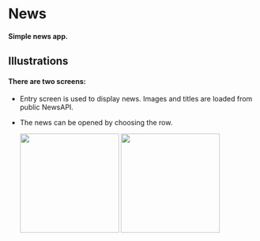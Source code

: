 # News
#### Simple news app.


## Illustrations
#### There are two screens:
- Entry screen is used to display news. Images and titles are loaded from public NewsAPI.
- The news can be opened by choosing the row.

  <img src="https://user-images.githubusercontent.com/31551241/153180861-babc7864-e2ac-40c3-be3a-7e8f0521e109.png" width="200" />
  <img src="https://user-images.githubusercontent.com/31551241/153180897-56c80420-f416-4a9e-b4ab-3eb7c99874c5.png" width="200" /> 
